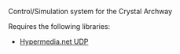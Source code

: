 Control/Simulation system for the Crystal Archway

Requires the following libraries:

* [Hypermedia.net UDP](http://ubaa.net/shared/processing/udp/)


